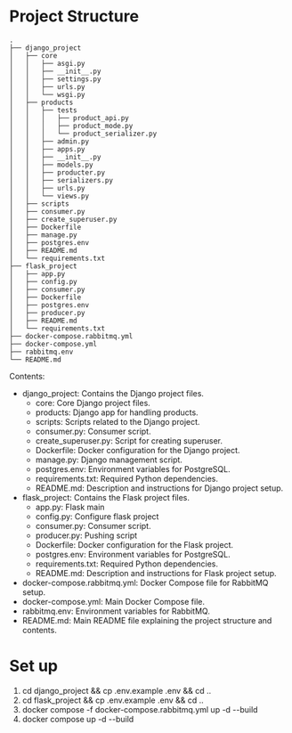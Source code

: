 # Project Structure
```
.
├── django_project
│   ├── core
│   │   ├── asgi.py
│   │   ├── __init__.py
│   │   ├── settings.py
│   │   ├── urls.py
│   │   └── wsgi.py
│   ├── products
│   │   ├── tests
│   │   │   ├── product_api.py
│   │   │   ├── product_mode.py
│   │   │   └── product_serializer.py
│   │   ├── admin.py
│   │   ├── apps.py
│   │   ├── __init__.py
│   │   ├── models.py
│   │   ├── producter.py
│   │   ├── serializers.py
│   │   ├── urls.py
│   │   └── views.py
│   ├── scripts
│   ├── consumer.py
│   ├── create_superuser.py
│   ├── Dockerfile
│   ├── manage.py
│   ├── postgres.env
│   ├── README.md
│   └── requirements.txt
├── flask_project
│   ├── app.py
│   ├── config.py
│   ├── consumer.py
│   ├── Dockerfile
│   ├── postgres.env
│   ├── producer.py
│   ├── README.md
│   └── requirements.txt
├── docker-compose.rabbitmq.yml
├── docker-compose.yml
├── rabbitmq.env
└── README.md
```
Contents:
- django_project: Contains the Django project files.
  - core: Core Django project files.
  - products: Django app for handling products.
  - scripts: Scripts related to the Django project.
  - consumer.py: Consumer script.
  - create_superuser.py: Script for creating superuser.
  - Dockerfile: Docker configuration for the Django project.
  - manage.py: Django management script.
  - postgres.env: Environment variables for PostgreSQL.
  - requirements.txt: Required Python dependencies.
  - README.md: Description and instructions for Django project setup.
- flask_project: Contains the Flask project files.
  - app.py: Flask main
  - config.py: Configure flask project
  - consumer.py: Consumer script.
  - producer.py: Pushing script
  - Dockerfile: Docker configuration for the Flask project.
  - postgres.env: Environment variables for PostgreSQL.
  - requirements.txt: Required Python dependencies.
  - README.md: Description and instructions for Flask project setup.
- docker-compose.rabbitmq.yml: Docker Compose file for RabbitMQ setup.
- docker-compose.yml: Main Docker Compose file.
- rabbitmq.env: Environment variables for RabbitMQ.
- README.md: Main README file explaining the project structure and contents.

# Set up

1. cd django_project && cp .env.example .env && cd ..
2. cd flask_project && cp .env.example .env && cd ..
3. docker compose -f docker-compose.rabbitmq.yml up -d --build
4. docker compose up -d --build